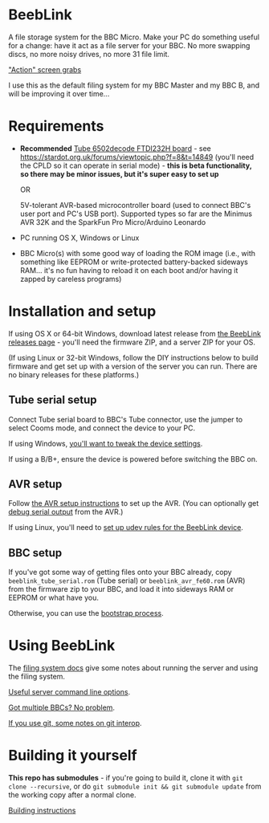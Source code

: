 # BeebLink

A file storage system for the BBC Micro. Make your PC do something
useful for a change: have it act as a file server for your BBC. No
more swapping discs, no more noisy drives, no more 31 file limit.

["Action" screen grabs](./docs/screens.md)

I use this as the default filing system for my BBC Master and my BBC
B, and will be improving it over time...

# Requirements

* **Recommended**
  [Tube 6502decode FTDI232H board](https://stardot.org.uk/forums/viewtopic.php?f=3&t=14398) -
  see https://stardot.org.uk/forums/viewtopic.php?f=8&t=14849 (you'll
  need the CPLD so it can operate in serial mode) - **this is beta
  functionality, so there may be minor issues, but it's super easy to
  set up**

  OR

  5V-tolerant AVR-based microcontroller board (used to connect BBC's
  user port and PC's USB port). Supported types so far are the Minimus
  AVR 32K and the SparkFun Pro Micro/Arduino Leonardo
  
* PC running OS X, Windows or Linux
* BBC Micro(s) with some good way of loading the ROM image (i.e., with
  something like EEPROM or write-protected battery-backed sideways
  RAM... it's no fun having to reload it on each boot and/or having it
  zapped by careless programs)

# Installation and setup

If using OS X or 64-bit Windows, download latest release from
[the BeebLink releases page](https://github.com/tom-seddon/beeblink/releases) -
you'll need the firmware ZIP, and a server ZIP for your OS.

(If using Linux or 32-bit Windows, follow the DIY instructions below
to build firmware and get set up with a version of the server you can
run. There are no binary releases for these platforms.)

## Tube serial setup

Connect Tube serial board to BBC's Tube connector, use the jumper to
select Cooms mode, and connect the device to your PC.

If using Windows,
[you'll want to tweak the device settings](./docs/ftdi_latency_timer.md).

If using a B/B+, ensure the device is powered before switching the BBC
on. 

## AVR setup

Follow [the AVR setup instructions](./docs/setup.md) to set up the
AVR. (You can optionally get [debug serial output](./docs/serial.md) from
the AVR.)

If using Linux, you'll need to
[set up udev rules for the BeebLink device](./docs/udev.md).

## BBC setup

If you've got some way of getting files onto your BBC already, copy
`beeblink_tube_serial.rom` (Tube serial) or `beeblink_avr_fe60.rom`
(AVR) from the firmware zip to your BBC, and load it into sideways RAM
or EEPROM or what have you.

Otherwise, you can use the [bootstrap process](./docs/bootstrap.md).

# Using BeebLink

The [filing system docs](./docs/fs.md) give some notes about running
the server and using the filing system.

[Useful server command line options](./docs/server.md).

[Got multiple BBCs? No problem](./docs/multi.md). 

[If you use git, some notes on git interop](./docs/git.md).

# Building it yourself

**This repo has submodules** - if you're going to build it, clone it
with `git clone --recursive`, or do `git submodule init && git
submodule update` from the working copy after a normal clone.

[Building instructions](./docs/build.md)
